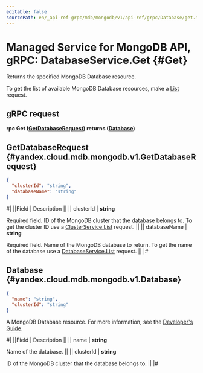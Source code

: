 ```yaml
---
editable: false
sourcePath: en/_api-ref-grpc/mdb/mongodb/v1/api-ref/grpc/Database/get.md
---
```


# Managed Service for MongoDB API, gRPC: DatabaseService.Get {#Get}

Returns the specified MongoDB Database resource.

To get the list of available MongoDB Database resources, make a [List](/docs/managed-mongodb/api-ref/grpc/Database/list#List) request.

## gRPC request

**rpc Get ([GetDatabaseRequest](#yandex.cloud.mdb.mongodb.v1.GetDatabaseRequest)) returns ([Database](#yandex.cloud.mdb.mongodb.v1.Database))**

## GetDatabaseRequest {#yandex.cloud.mdb.mongodb.v1.GetDatabaseRequest}

```json
{
  "clusterId": "string",
  "databaseName": "string"
}
```

#|
||Field | Description ||
|| clusterId | **string**

Required field. ID of the MongoDB cluster that the database belongs to.
To get the cluster ID use a [ClusterService.List](/docs/managed-mongodb/api-ref/grpc/Cluster/list#List) request. ||
|| databaseName | **string**

Required field. Name of the MongoDB database to return.
To get the name of the database use a [DatabaseService.List](/docs/managed-mongodb/api-ref/grpc/Database/list#List) request. ||
|#

## Database {#yandex.cloud.mdb.mongodb.v1.Database}

```json
{
  "name": "string",
  "clusterId": "string"
}
```

A MongoDB Database resource. For more information, see the
[Developer's Guide](/docs/managed-mongodb/concepts).

#|
||Field | Description ||
|| name | **string**

Name of the database. ||
|| clusterId | **string**

ID of the MongoDB cluster that the database belongs to. ||
|#